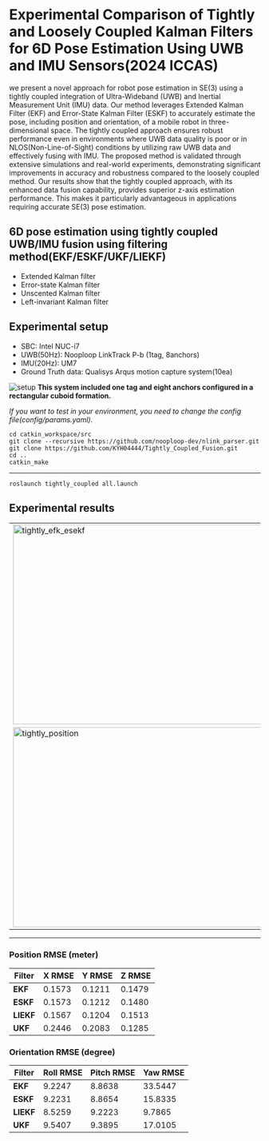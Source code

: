 # Experimental Comparison of Tightly and Loosely Coupled Kalman Filters for 6D Pose Estimation Using UWB and IMU Sensors(2024 ICCAS)

we present a novel approach for robot pose estimation in SE(3) using a tightly coupled integration
of Ultra-Wideband (UWB) and Inertial Measurement Unit (IMU) data. Our method leverages Extended Kalman
Filter (EKF) and Error-State Kalman Filter (ESKF) to accurately estimate the pose, including position and orientation,
of a mobile robot in three-dimensional space. The tightly coupled approach ensures robust performance even in environments
where UWB data quality is poor or in NLOS(Non-Line-of-Sight) conditions by utilizing raw UWB data and
effectively fusing with IMU. The proposed method is validated through extensive simulations and real-world experiments,
demonstrating significant improvements in accuracy and robustness compared to the loosely coupled method. Our results
show that the tightly coupled approach, with its enhanced data fusion capability, provides superior z-axis estimation
performance. This makes it particularly advantageous in applications requiring accurate SE(3) pose estimation.

##  6D pose estimation using tightly coupled UWB/IMU fusion using filtering method(EKF/ESKF/UKF/LIEKF)
 - Extended Kalman filter
 - Error-state Kalman filter
 - Unscented  Kalman filter
 - Left-invariant Kalman filter

Experimental setup
---
- SBC: Intel NUC-i7
- UWB(50Hz): Nooploop LinkTrack P-b (1tag, 8anchors)
- IMU(20Hz): UM7
- Ground Truth data: Qualisys Arqus motion capture system(10ea)


![setup](https://github.com/user-attachments/assets/8e8b76ed-4682-434a-b2a4-71f2e6146352)
**This system included one tag and eight anchors configured in a rectangular cuboid formation.**   
   
*If you want to test in your environment, you need to change the config file(config/params.yaml).*

    cd catkin_workspace/src    
    git clone --recursive https://github.com/nooploop-dev/nlink_parser.git 
    git clone https://github.com/KYH04444/Tightly_Coupled_Fusion.git
    cd ..   
    catkin_make
---

    roslaunch tightly_coupled all.launch
    


Experimental results
---
<table>
  <tr>
    <td><img src="https://github.com/user-attachments/assets/1370cd3e-14b3-49e6-a939-375e31f7ed91" alt="tightly_efk_esekf" width="500" height="400"/></td>
    <td><img src="https://github.com/user-attachments/assets/8ab2a293-5528-4227-8b20-aa25ec5e443a" alt="tightlycoupled_test2" width="500" height="400"/></td>
  </tr>
  <tr>
    <td><img src="https://github.com/user-attachments/assets/8f14ac81-7234-4588-b597-745330b57fa3" alt="tightly_position" width="500" height="400"/></td>
    <td><img src="https://github.com/user-attachments/assets/27a72a4b-c102-4329-934d-ee003716b5f7" alt="tightly_orien" width="500" height="400"/></td>
  </tr>
</table>

---
### Position RMSE (meter)

| Filter | X RMSE | Y RMSE | Z RMSE |
|--------|--------|--------|--------|
| **EKF**   | 0.1573 | 0.1211 | 0.1479 |
| **ESKF**  | 0.1573 | 0.1212 | 0.1480 |
| **LIEKF** | 0.1567 | 0.1204 | 0.1513 |
| **UKF**   | 0.2446 | 0.2083 | 0.1285 |
### Orientation RMSE (degree)

| Filter | Roll RMSE | Pitch RMSE | Yaw RMSE |
|--------|-----------|------------|----------|
| **EKF**   | 9.2247 | 8.8638 | 33.5447 |
| **ESKF**  | 9.2231 | 8.8654 | 15.8335 |
| **LIEKF** | 8.5259 | 9.2223 | 9.7865  |
| **UKF**   | 9.5407 | 9.3895 | 17.0105 | 


